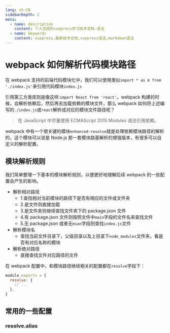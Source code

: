 ```yaml
---
lang: zh-CN
sidebarDepth: 2
meta:
  - name: description
    content: 个人总结的vuepress学习技术文档-语法
  - name: keywords
    content: vuepress,最新技术文档,vuepress语法,markdown语法
---
```


# webpack 如何解析代码模块路径

在 webpack 支持的前端代码模块化中，我们可以使用类似`import * as m from './index.js'`来引用代码模块`index.js`

引用第三方类库则是像这样:`import React from 'react'`。webpack 构建的时候，会解析依赖后，然后再去加载依赖的模块文件，那么 webpack 如何将上述编写的`./index.js`或`react`解析成对应的模块文件路径呢？

> 在 JavaScript 中尽量使用 ECMAScript 2015 Modules 语法引用依赖。

webpack 中有一个很关键的模块`enhanced-resolve`就是处理依赖模块路径的解析的，这个模块可以说是 Node.js 那一套模块路基解析的增强版本，有很多可以自定义的解析配置。

## 模块解析规则

我们简单整理一下基本的模块解析规则，以便更好地理解后续 webpack 的一些配置会产生的影响。

- 解析相对路径
  - 1.查找相对当前模块的路径下是否有相应的文件或文件夹
  - 2.是文件则直接加载
  - 3.是文件夹则继续查找文件夹下的 package.json 文件
  - 4.有 package.json 文件则按照文件中`main`字段的文件名来查找文件
  - 5.无 package.json 或者无`mian`字段则查找`index.js`文件
- 解析模块名
  - 查找当前文件目录下，父级目录以及上目录下`node_modules`文件夹，看是否有对应名称的模块
- 解析绝对路径
  - 直接查找文件对应路径的文件

在 webpack 配置中，和模块路径继续相关的配置都在`resolve`字段下：

```js
module.exports = {
  resolve: {
    // ...
  },
}
```

## 常用的一些配置

### resolve.alias
